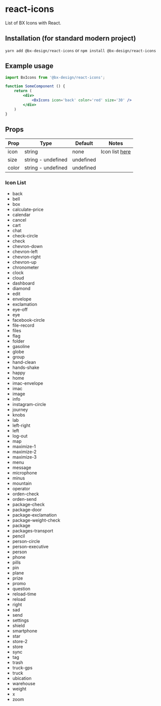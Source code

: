 # react-icons

List of BX Icons with React.

## Installation (for standard modern project)
`yarn add @bx-design/react-icons`
or
`npm install @bx-design/react-icons`

## Example usage

```jsx
import BxIcons from '@bx-design/react-icons';

function SomeComponent () {
	return (
		<div>
			<BxIcons icon='back' color='red' size='30' />
		</div>
	)
}
```

## Props

| Prop | Type |  Default  | Notes |
| ------------ | ------------ | ------------ | ------------ |
| icon | string  | none | Icon list [here](https://github.com/bx-design/react-icons#icon-list "here")  |
| size | string  - undefined  | undefined |   |
| color | string - undefined  | undefined |  |

### Icon List

- back
- bell
- box
- calculate-price
- calendar
- cancel
- cart
- chat
- check-circle
- check
- chevron-down
- chevron-left
- chevron-right
- chevron-up
- chronometer
- clock
- cloud
- dashboard
- diamond
- edit
- envelope
- exclamation
- eye-off
- eye
- facebook-circle
- file-record
- files
- flag
- folder
- gasoline
- globe
- group
- hand-clean
- hands-shake
- happy
- home
- imac-envelope
- imac
- image
- info
- instagram-circle
- journey
- knobs
- lab
- left-right
- left
- log-out
- map
- maximize-1
- maximize-2
- maximize-3
- menu
- message
- microphone
- minus
- mountain
- operator
- orden-check
- orden-send
- package-check
- package-door
- package-exclamation
- package-weight-check
- package
- packages-transport
- pencil
- person-circle
- person-executive
- person
- phone
- pills
- pin
- plane
- prize
- promo
- question
- reload-time
- reload
- right
- sad
- send
- settings
- shield
- smartphone
- star
- store-2
- store
- sync
- tag
- trash
- truck-gps
- truck
- ubication
- warehouse
- weight
- x
- zoom